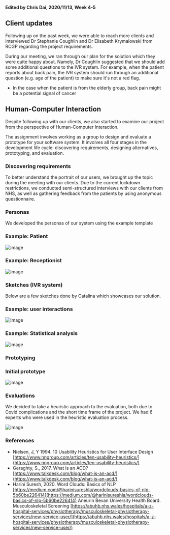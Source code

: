 **Edited by Chris Dai, 2020/11/13, Week 4-5**

## Client updates

Following up on the past week, we were able to reach more clients and interviewed Dr Stephanie Coughlin and Dr Elisabeth Krymalowski from RCGP regarding the project requirements. 

During our meeting, we ran through our plan for the solution which they were quite happy about. Namely, Dr Coughlin suggested that we should add some additional questions to the IVR system. For example, when the patient reports about back pain, the IVR system should run through an additional question (e.g. age of the patient) to make sure it's not a red flag.

- In the case when the patient is from the elderly group, back pain might be a potential signal of cancer

## **Human-Computer Interaction**

Despite following up with our clients, we also started to examine our project from the perspective of Human-Computer Interaction.

The assignment involves working as a group to design and evaluate a prototype for your software system. It involves all four stages in the development life cycle: discovering requirements, designing alternatives, prototyping, and evaluation.

### Discovering **requirements**

To better understand the portrait of our users, we brought up the topic during the meeting with our clients. Due to the current lockdown restrictions, we conducted semi-structured interviews with our clients from NHS, as well as gathering feedback from the patients by using anonymous questionnaire.

### **Personas**

We developed the personas of our system using the example template

### **Example: Patient**

![image](/image_bank/2020-11-13-1.png)

### **Example: Receptionist**

![image](/image_bank/2020-11-13-2.png)

### **Sketches (IVR system)**

Below are a few sketches done by Catalina which showcases our solution.

### Example: user interactions

![image](/image_bank/2020-11-13-3.png)

### Example: Statistical analysis

![image](/image_bank/2020-11-13-4.png)

### **Prototyping**

### Initial prototype

![image](/image_bank/2020-11-13-5.png)

### Evaluations

We decided to take a heuristic approach to the evaluation, both due to Covid complications and the short time frame of the project. We had 6 experts who were used in the heuristic evaluation process.

![image](/image_bank/2020-11-13-6.png)

### **References**

- Nielsen, J, Y 1994. 10 Usability Heuristics for User Interface Design [https://www.nngroup.com/articles/ten-usability-heuristics/](https://www.nngroup.com/articles/ten-usability-heuristics/)
- Geraghty, S., 2017. What is an ACD? [https://www.talkdesk.com/blog/what-is-an-acd/](https://www.talkdesk.com/blog/what-is-an-acd/)
- Harini Suresh, 2020. Word Clouds: Basics of NLP [https://medium.com/@harinisureshla/wordclouds-basics-of-nlp-5b60be226414](https://medium.com/@harinisureshla/wordclouds-basics-of-nlp-5b60be226414) Aneurin Bevan University Health Board. Musculoskeletal Screening [https://abuhb.nhs.wales/hospitals/a-z-hospital-services/physiotherapy/musculoskeletal-physiotherapy-services/new-service-user/](https://abuhb.nhs.wales/hospitals/a-z-hospital-services/physiotherapy/musculoskeletal-physiotherapy-services/new-service-user/)